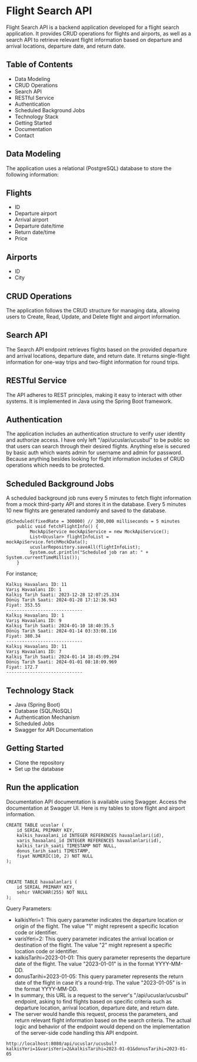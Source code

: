 # Flight Search API
Flight Search API is a backend application developed for a flight search application. It provides CRUD operations for flights and airports, as well as a search API to retrieve relevant flight information based on departure and arrival locations, departure date, and return date.

## Table of Contents
* Data Modeling
* CRUD Operations
* Search API
* RESTful Service
* Authentication
* Scheduled Background Jobs
* Technology Stack
* Getting Started
* Documentation
* Contact

  
## Data Modeling
  
The application uses a relational (PostgreSQL) database to store the following information:

## Flights
* ID
* Departure airport
* Arrival airport
* Departure date/time
* Return date/time
* Price
  
## Airports
* ID
* City

  
## CRUD Operations

The application follows the CRUD structure for managing data, allowing users to Create, Read, Update, and Delete flight and airport information.


## Search API
The Search API endpoint retrieves flights based on the provided departure and arrival locations, departure date, and return date. It returns single-flight information for one-way trips and two-flight information for round trips.

## RESTful Service
The API adheres to REST principles, making it easy to interact with other systems. It is implemented in Java using the Spring Boot framework.

## Authentication
The application includes an authentication structure to verify user identity and authorize access. I have only left "/api/ucuslar/ucusbul" to be public so that users can search through their desired flights. 
Anything else is secured by basic auth which wants admin for username and admin for password. Because anything besides looking for flight information includes of CRUD operations which needs to be protected.

## Scheduled Background Jobs
A scheduled background job runs every 5 minutes to fetch flight information from a mock third-party API and stores it in the database. Every 5 minutes 10 new flights are generated randomly and saved to the database. 
```
@Scheduled(fixedRate = 300000) // 300,000 milliseconds = 5 minutes
    public void fetchFlightInfo() {
         MockApiService mockApiService = new MockApiService();
         List<Ucuslar> flightInfoList = mockApiService.fetchMockData();
         ucuslarRepository.saveAll(flightInfoList);
         System.out.println("Scheduled job ran at: " + System.currentTimeMillis());
    }
```
For instance;
```
Kalkış Havaalanı ID: 11
Varış Havaalanı ID: 1
Kalkış Tarih Saati: 2023-12-28 12:07:25.334
Dönüş Tarih Saati: 2024-01-28 17:12:36.943
Fiyat: 353.55
-----------------------------
Kalkış Havaalanı ID: 1
Varış Havaalanı ID: 9
Kalkış Tarih Saati: 2024-01-10 18:40:35.5
Dönüş Tarih Saati: 2024-01-14 03:33:08.116
Fiyat: 380.34
-----------------------------
Kalkış Havaalanı ID: 11
Varış Havaalanı ID: 7
Kalkış Tarih Saati: 2024-01-14 18:45:09.294
Dönüş Tarih Saati: 2024-01-01 08:18:09.969
Fiyat: 172.7
-----------------------------
```

## Technology Stack
* Java (Spring Boot)
* Database (SQL/NoSQL)
* Authentication Mechanism
* Scheduled Jobs
* Swagger for API Documentation

  
## Getting Started
* Clone the repository
* Set up the database

## Run the application
Documentation
API documentation is available using Swagger. Access the documentation at Swagger UI.
Here is my tables to store flight and airport information.
```
CREATE TABLE ucuslar (
    id SERIAL PRIMARY KEY,
    kalkis_havaalani_id INTEGER REFERENCES havaalanlari(id),
    varis_havaalani_id INTEGER REFERENCES havaalanlari(id),
    kalkis_tarih_saati TIMESTAMP NOT NULL,
    donus_tarih_saati TIMESTAMP,
    fiyat NUMERIC(10, 2) NOT NULL
);



CREATE TABLE havaalanlari (
    id SERIAL PRIMARY KEY,
    sehir VARCHAR(255) NOT NULL
);
```

Query Parameters: 
* kalkisYeri=1: This query parameter indicates the departure location or origin of the flight. The value "1" might represent a specific location code or identifier.
* varisYeri=2: This query parameter indicates the arrival location or destination of the flight. The value "2" might represent a specific location code or identifier.
* kalkisTarihi=2023-01-01: This query parameter represents the departure date of the flight. The value "2023-01-01" is in the format YYYY-MM-DD.
* donusTarihi=2023-01-05: This query parameter represents the return date of the flight in case it's a round-trip. The value "2023-01-05" is in the format YYYY-MM-DD.
* In summary, this URL is a request to the server's "/api/ucuslar/ucusbul" endpoint, asking to find flights based on specific criteria such as departure location, arrival location, departure date, and return date.
* The server would handle this request, process the parameters, and return relevant flight information based on the search criteria. The actual logic and behavior of the endpoint would depend on the implementation of the server-side code handling this API endpoint.
```
http://localhost:8080/api/ucuslar/ucusbul?kalkisYeri=1&varisYeri=2&kalkisTarihi=2023-01-01&donusTarihi=2023-01-05
```
